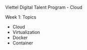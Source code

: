 Viettel Digital Talent Program - Cloud

Week 1: Topics
- Cloud
- Virtualization
- Docker
- Container